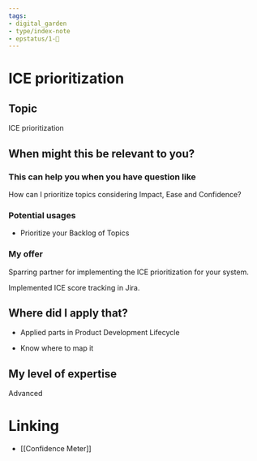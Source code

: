 ```yaml
---
tags: 
- digital_garden
- type/index-note
- epstatus/1-🌱
---
```

# ICE prioritization
## Topic

ICE prioritization

## When might this be relevant to you?

### This can help you when you have question like

How can I prioritize topics considering Impact, Ease and Confidence?

### Potential usages

-   Prioritize your Backlog of Topics
    

### My offer

Sparring partner for implementing the ICE prioritization for your system.

Implemented ICE score tracking in Jira.

## Where did I apply that?

-   Applied parts in Product Development Lifecycle
    
-   Know where to map it
    

## My level of expertise

Advanced

# Linking
+ [[Confidence Meter]]